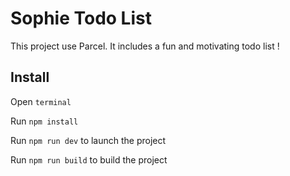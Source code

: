 # Sophie Todo List

This project use Parcel.
It includes a fun and motivating todo list !

## Install

Open `terminal`

Run `npm install`

Run `npm run dev` to launch the project

Run `npm run build` to build the project
